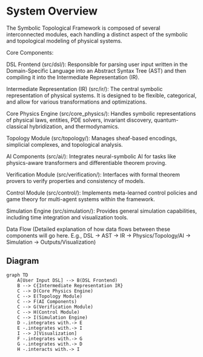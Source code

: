 # System Overview

The Symbolic Topological Framework is composed of several interconnected modules, each handling a distinct aspect of the symbolic and topological modeling of physical systems.

Core Components:

DSL Frontend (src/dsl/): Responsible for parsing user input written in the Domain-Specific Language into an Abstract Syntax Tree (AST) and then compiling it into the Intermediate Representation (IR).

Intermediate Representation (IR) (src/ir/): The central symbolic representation of physical systems. It is designed to be flexible, categorical, and allow for various transformations and optimizations.

Core Physics Engine (src/core_physics/): Handles symbolic representations of physical laws, entities, PDE solvers, invariant discovery, quantum-classical hybridization, and thermodynamics.

Topology Module (src/topology/): Manages sheaf-based encodings, simplicial complexes, and topological analysis.

AI Components (src/ai/): Integrates neural-symbolic AI for tasks like physics-aware transformers and differentiable theorem proving.

Verification Module (src/verification/): Interfaces with formal theorem provers to verify properties and consistency of models.

Control Module (src/control/): Implements meta-learned control policies and game theory for multi-agent systems within the framework.

Simulation Engine (src/simulation/): Provides general simulation capabilities, including time integration and visualization tools.

Data Flow
(Detailed explanation of how data flows between these components will go here. E.g., DSL -> AST -> IR -> Physics/Topology/AI -> Simulation -> Outputs/Visualization)



## Diagram

```mermaid
graph TD
    A[User Input DSL] --> B(DSL Frontend)
    B --> C{Intermediate Representation IR}
    C --> D(Core Physics Engine)
    C --> E(Topology Module)
    C --> F(AI Components)
    C --> G(Verification Module)
    C --> H(Control Module)
    C --> I(Simulation Engine)
    D -.integrates with.-> E
    E -.integrates with.-> I
    I --> J[Visualization]
    F -.integrates with.-> G
    G -.integrates with.-> D
    H -.interacts with.-> I

